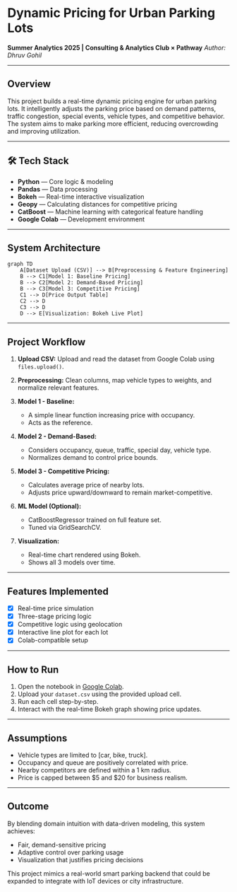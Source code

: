 #  Dynamic Pricing for Urban Parking Lots

**Summer Analytics 2025 | Consulting & Analytics Club × Pathway**
*Author: Dhruv Gohil*

---

##  Overview

This project builds a real-time dynamic pricing engine for urban parking lots. It intelligently adjusts the parking price based on demand patterns, traffic congestion, special events, vehicle types, and competitive behavior. The system aims to make parking more efficient, reducing overcrowding and improving utilization.

---

## 🛠 Tech Stack

* **Python** — Core logic & modeling
* **Pandas** — Data processing
* **Bokeh** — Real-time interactive visualization
* **Geopy** — Calculating distances for competitive pricing
* **CatBoost** — Machine learning with categorical feature handling
* **Google Colab** — Development environment

---

##  System Architecture

```mermaid
graph TD
    A[Dataset Upload (CSV)] --> B[Preprocessing & Feature Engineering]
    B --> C1[Model 1: Baseline Pricing]
    B --> C2[Model 2: Demand-Based Pricing]
    B --> C3[Model 3: Competitive Pricing]
    C1 --> D[Price Output Table]
    C2 --> D
    C3 --> D
    D --> E[Visualization: Bokeh Live Plot]
```

---

##  Project Workflow

1. **Upload CSV:** Upload and read the dataset from Google Colab using `files.upload()`.
2. **Preprocessing:** Clean columns, map vehicle types to weights, and normalize relevant features.
3. **Model 1 - Baseline:**

   * A simple linear function increasing price with occupancy.
   * Acts as the reference.
4. **Model 2 - Demand-Based:**

   * Considers occupancy, queue, traffic, special day, vehicle type.
   * Normalizes demand to control price bounds.
5. **Model 3 - Competitive Pricing:**

   * Calculates average price of nearby lots.
   * Adjusts price upward/downward to remain market-competitive.
6. **ML Model (Optional):**

   * CatBoostRegressor trained on full feature set.
   * Tuned via GridSearchCV.
7. **Visualization:**

   * Real-time chart rendered using Bokeh.
   * Shows all 3 models over time.

---

##  Features Implemented

* [x] Real-time price simulation
* [x] Three-stage pricing logic
* [x] Competitive logic using geolocation
* [x] Interactive line plot for each lot
* [x] Colab-compatible setup

---


##  How to Run

1. Open the notebook in [Google Colab](https://colab.research.google.com/).
2. Upload your `dataset.csv` using the provided upload cell.
3. Run each cell step-by-step.
4. Interact with the real-time Bokeh graph showing price updates.

---

##  Assumptions

* Vehicle types are limited to \[car, bike, truck].
* Occupancy and queue are positively correlated with price.
* Nearby competitors are defined within a 1 km radius.
* Price is capped between \$5 and \$20 for business realism.

---

##  Outcome

By blending domain intuition with data-driven modeling, this system achieves:

* Fair, demand-sensitive pricing
* Adaptive control over parking usage
* Visualization that justifies pricing decisions

This project mimics a real-world smart parking backend that could be expanded to integrate with IoT devices or city infrastructure.



